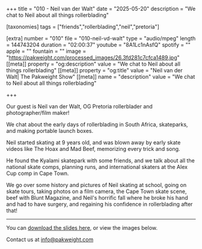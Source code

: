+++
title = "010 - Neil van der Walt"
date = "2025-05-20"
description = "We chat to Neil about all things rollerblading"

[taxonomies]
tags = ["friends","rollerblading","neil","pretoria"]

[extra]
number = "010"
file = "010-neil-vd-walt"
type = "audio/mpeg"
length = 144743204
duration = "02:00:37"
youtube = "8A1Lc1nAsfQ"
spotify = ""
apple = ""
fountain = ""
image = "https://pakweight.com/processed_images/26.3fd281c7cfca1489.jpg"
[[meta]]
property = "og:description"
value = "We chat to Neil about all things rollerblading"
[[meta]]
property = "og:title"
value = "Neil van der Walt| The Pakweight Show"
[[meta]]
name = "description"
value = "We chat to Neil about all things rollerblading"

+++

Our guest is Neil van der Walt, OG Pretoria rollerblader and photographer/film maker!

We chat about the early days of rollerblading in South Africa, skateparks, and making portable launch boxes.

Neil started skating at 9 years old, and was blown away by early skate videos like The Hoax and Mad Beef, memorizing every trick and song.

He found the Kyalami skatepark with some friends, and we talk about all the national skate comps, planning runs, and international skaters at the Alex Cup comp in Cape Town.

We go over some history and pictures of Neil skating at school, going on skate tours, taking photos on a film camera, the Cape Town skate scene, beef with Blunt Magazine, and Neil's horrific fall where he broke his hand and had to have surgery, and regaining his confidence in rollerblading after that!

---

You can [download the slides here](slides.pdf), or view the images below.

Contact us at [info@pakweight.com](mailto:info@pakweight.com)

